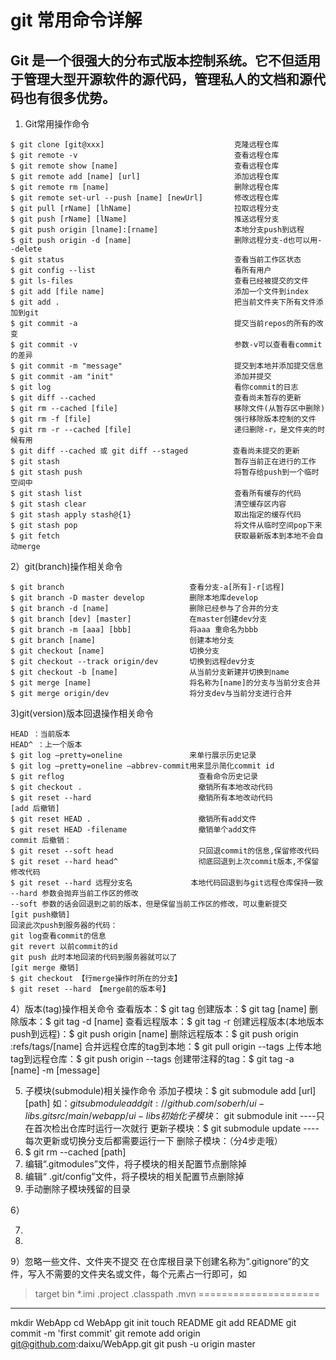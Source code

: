 # git 常用命令详解
## Git 是一个很强大的分布式版本控制系统。它不但适用于管理大型开源软件的源代码，管理私人的文档和源代码也有很多优势。
1) Git常用操作命令
```
$ git clone [git@xxx]                             克隆远程仓库
$ git remote -v                                   查看远程仓库
$ git remote show [name]                          查看远程仓库
$ git remote add [name] [url]                     添加远程仓库
$ git remote rm [name]                            删除远程仓库
$ git remote set-url --push [name] [newUrl]       修改远程仓库
$ git pull [rName] [lhName]                       拉取远程分支
$ git push [rName] [lName]                        推送远程分支
$ git push origin [lname]:[rname]                 本地分支push到远程
$ git push origin -d [name]                       删除远程分支-d也可以用--delete
$ git status                                      查看当前工作区状态 
$ git config --list                               看所有用户
$ git ls-files                                    查看已经被提交的文件
$ git add [file name]                             添加一个文件到index
$ git add .                                       把当前文件夹下所有文件添加到git
$ git commit -a                                   提交当前repos的所有的改变
$ git commit -v                                   参数-v可以查看看commit的差异
$ git commit -m "message"                         提交到本地并添加提交信息
$ git commit -am "init"                           添加并提交 
$ git log                                         看你commit的日志
$ git diff --cached                               查看尚未暂存的更新
$ git rm --cached [file]                          移除文件(从暂存区中删除)
$ git rm -f [file]                                强行移除版本控制的文件
$ git rm -r --cached [file]                       递归删除-r，是文件夹的时候有用
$ git diff --cached 或 git diff --staged          查看尚未提交的更新
$ git stash                                       暂存当前正在进行的工作
$ git stash push                                  将暂存给push到一个临时空间中
$ git stash list                                  查看所有缓存的代码
$ git stash clear                                 清空缓存区内容
$ git stash apply stash@{1}                       取出指定的缓存代码
$ git stash pop                                   将文件从临时空间pop下来
$ git fetch                                       获取最新版本到本地不会自动merge
```
2）git(branch)操作相关命令
```
$ git branch                            查看分支-a[所有]-r[远程]	
$ git branch -D master develop          删除本地库develop
$ git branch -d [name]                  删除已经参与了合并的分支
$ git branch [dev] [master]             在master创建dev分支
$ git branch -m [aaa] [bbb]             将aaa 重命名为bbb
$ git branch [name]                     创建本地分支
$ git checkout [name]                   切换分支
$ git checkout --track origin/dev       切换到远程dev分支
$ git checkout -b [name]                从当前分支新建并切换到name
$ git merge [name] 	                    将名称为[name]的分支与当前分支合并
$ git merge origin/dev                  将分支dev与当前分支进行合并
```
3)git(version)版本回退操作相关命令
```
HEAD ：当前版本
HEAD^ ：上一个版本
$ git log –pretty=oneline               来单行展示历史记录
$ git log –pretty=oneline –abbrev-commit用来显示简化commit id 
$ git reflog                              查看命令历史记录 
$ git checkout .                          撤销所有本地改动代码
$ git reset --hard                        撤销所有本地改动代码
[add 后撤销]
$ git reset HEAD .                        撤销所有add文件 
$ git reset HEAD -filename                撤销单个add文件
commit 后撤销：
$ git reset --soft head                   只回退commit的信息,保留修改代码
$ git reset --hard head^                  彻底回退到上次commit版本,不保留修改代码
$ git reset --hard 远程分支名             本地代码回退到与git远程仓库保持一致
--hard 参数会抛弃当前工作区的修改
--soft 参数的话会回退到之前的版本，但是保留当前工作区的修改，可以重新提交
[git push撤销]
回滚此次push到服务器的代码：
git log查看commit的信息
git revert 以前commit的id
git push 此时本地回滚的代码到服务器就可以了
[git merge 撤销]
$ git checkout 【行merge操作时所在的分支】
$ git reset --hard 【merge前的版本号】
```

4）版本(tag)操作相关命令
查看版本：$ git tag
创建版本：$ git tag [name]
删除版本：$ git tag -d [name]
查看远程版本：$ git tag -r
创建远程版本(本地版本push到远程)：$ git push origin [name]
删除远程版本：$ git push origin :refs/tags/[name]
合并远程仓库的tag到本地：$ git pull origin --tags
上传本地tag到远程仓库：$ git push origin --tags
创建带注释的tag：$ git tag -a [name] -m [message]

5) 子模块(submodule)相关操作命令
添加子模块：$ git submodule add [url] [path]
如：$git submodule add git://github.com/soberh/ui-libs.git src/main/webapp/ui-libs
初始化子模块：$ git submodule init  ----只在首次检出仓库时运行一次就行
更新子模块：$ git submodule update ----每次更新或切换分支后都需要运行一下
删除子模块：（分4步走哦）
1) $ git rm --cached [path]
2) 编辑“.gitmodules”文件，将子模块的相关配置节点删除掉
3) 编辑“ .git/config”文件，将子模块的相关配置节点删除掉
4) 手动删除子模块残留的目录

6）

7)

8)

9）忽略一些文件、文件夹不提交
在仓库根目录下创建名称为“.gitignore”的文件，写入不需要的文件夹名或文件，每个元素占一行即可，如
> target
> bin
> *.imi
> .project
> .classpath
> .mvn
=====================
-----------------------------------------------------------
mkdir WebApp
cd WebApp
git init
touch README
git add README
git commit -m 'first commit'
git remote add origin git@github.com:daixu/WebApp.git
git push -u origin master
